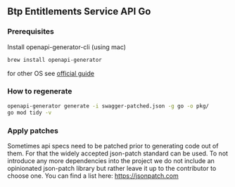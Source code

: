 ## Btp Entitlements Service API Go

### Prerequisites
Install openapi-generator-cli (using mac)
```bash
brew install openapi-generator
```
for other OS see [official guide](https://openapi-generator.tech/docs/installation)

### How to regenerate
```bash
openapi-generator generate -i swagger-patched.json -g go -o pkg/
go mod tidy -v
```

### Apply patches
Sometimes api specs need to be patched prior to generating code out of them.
For that the widely accepted json-patch standard can be used. To not introduce any more dependencies into the project
we do not include an opinionated json-patch library but rather leave it up to the contributor to choose one.
You can find a list here: https://jsonpatch.com
